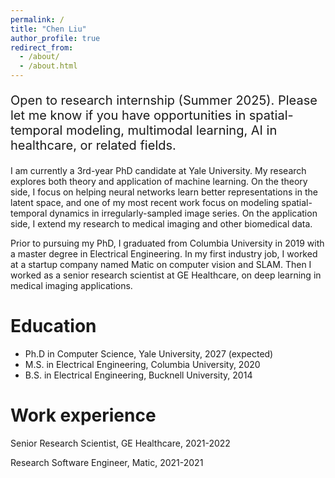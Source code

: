 ```yaml
---
permalink: /
title: "Chen Liu"
author_profile: true
redirect_from:
  - /about/
  - /about.html
---
```


<p style="font-size: 20px">
Open to research internship (Summer 2025). Please let me know if you have opportunities in spatial-temporal modeling, multimodal learning, AI in healthcare, or related fields.

<p style="font-size: 14px">
I am currently a 3rd-year PhD candidate at Yale University. My research explores both theory and application of machine learning. On the theory side, I focus on helping neural networks learn better representations in the latent space, and one of my most recent work focus on modeling spatial-temporal dynamics in irregularly-sampled image series. On the application side, I extend my research to medical imaging and other biomedical data.

Prior to pursuing my PhD, I graduated from Columbia University in 2019 with a master degree in Electrical Engineering. In my first industry job, I worked at a startup company named Matic on computer vision and SLAM. Then I worked as a senior research scientist at GE Healthcare, on deep learning in medical imaging applications.


Education
======
* Ph.D in Computer Science, Yale University, 2027 (expected)
* M.S. in Electrical Engineering, Columbia University, 2020
* B.S. in Electrical Engineering, Bucknell University, 2014

Work experience
======
Senior Research Scientist, GE Healthcare, 2021-2022

Research Software Engineer, Matic, 2021-2021

